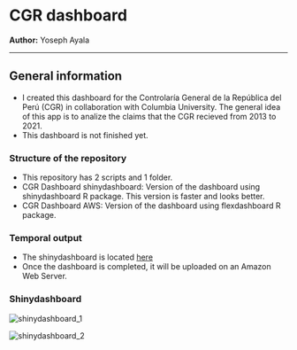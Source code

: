 # CGR dashboard
**Author:** Yoseph Ayala

---
## General information
- I created this dashboard for the Controlaría General de la República del Perú (CGR) in collaboration with Columbia University. The general idea of this app is to analize the claims that the CGR recieved from 2013 to 2021.
- This dashboard is not finished yet.

### Structure of the repository 
- This repository has 2 scripts and 1 folder.
- CGR Dashboard shinydashboard: Version of the dashboard using shinydashboard R package. This version is faster and looks better.
- CGR Dashboard AWS: Version of the dashboard using flexdashboard R package. 

### Temporal output
- The shinydashboard is located [here](https://cglmjx-yoseph10.shinyapps.io/cgr_dashboard_shinydashboard/) 
- Once the dashboard is completed, it will be uploaded on an Amazon Web Server.

### Shinydashboard 
![shinydashboard_1](https://user-images.githubusercontent.com/70246254/171031762-97699fb3-5746-4fc7-85e9-0ebc22e0493d.jpg)

![shinydashboard_2](https://user-images.githubusercontent.com/70246254/171031766-e1ef8fa4-b166-452b-b235-3b9f2ffc0850.jpg)




